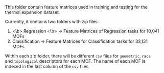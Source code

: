 This folder contain feature matrices used in training and testing for the thermal expansion dataset.

Currently, it contains two folders with zip files:

1. <\b> Regression <\b>  -> Feature Matrices of Regression tasks for 10,041 MOFs
2. Classification -> Feature Matrices for Classification tasks for 33,131 MOFs

Within each zip folder, there will be different `csv` files for `geometric`, `racs` and `topological` descriptors for each MOF. The name of each MOF is indexed in the last column of the `csv` files. 
